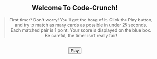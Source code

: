 <style>
#greet-text{
    text-align: center;
}

.play-container{
    text-align: center;
}

.greet-container{
    text-align: center;
}

#play-button{
    display: block;
    margin: auto;
}

#close-game{
    display: none;
    margin: auto;
    background-color: rgb(223, 109, 109);
}

#game-container{
    position: relative !important;
    --bg-color: #90fff0 !important;
    --bg-color-light: #ff00c8; 
    background: linear-gradient(-45deg, var(--bg-color), var(--bg-color-light), var(--bg-color), var(--bg-color-light));
    background-size: 1200% 1200% !important;
    animation: gradient 7s ease infinite !important;
    text-align: center;
    width: 480px;
    height: 480px;
    border-radius: 20px;
    margin: auto;
    display: none;
}
#timer-container{
  display: none;
}
#bar{
  margin-top: 40px;
  font-family: 'Fira Mono', monospace !important;
  border-collapse: collapse;
  width: 100%;
  border-radius: 0.75em;
  box-shadow: 0 0 0.5em #175178;
  padding: 10px 10px;
}
.bar-1 {
  margin-left: 100px;
  width: 150px;
  height: 80px;
  border-radius: 40px;
  background-color: #90fff0;
  color: #000000;
  border: #ffffff;
}
#game {
  justify-self: center;
  display: grid;
  grid-template-columns: repeat(4, 1fr);
  grid-template-rows: repeat(4, 1fr);
  width: 450px;
  height: 450px;  
}
.flip-card {
  background-color: transparent;
  width: 100px;
  height: 100px;
  perspective: 1000px;
  margin-top: 0px;
  position: relative;
  text-align: center;
  transition: transform 0.6s;
  transform-style: preserve-3d;
}
.flip-card div {
  display: flex;
  justify-content: center;
  align-items: center;
  position: absolute;
  width: 100%;
  height: 100%;
  backface-visibility: hidden;
}
.flip-card .flip-card-front {
  width: 100px;
  height: 100px;
  background-color: #ff0000;
  border-radius: 20px;
}
.flip-card .flip-card-back {
  width: 100px;
  height: 100px;
  background-color: #f1dd00;
  transform: rotateY(180deg);
  border-radius: 20px;
}
.flip-card.flipped {
  transform: rotateY(180deg);
}
#canvas{
  position: relative;
  display: block;
  padding-top: 22px;
  margin: 21px
}
img {
  width: 50px;
  height: 50px;
}    
.frozen {
  pointer-events: none;
  opacity: 1;
}
.frozen-text {
  display: none;
  position: absolute;
  top: 50%;
  left: 50%;
  transform: translate(-50%, -50%);
  font-size: 36px;
  font-weight: bold;
  font-family: "Lucida Console", "Monaco", monospace;
  color: #ff9304;
  text-align: center;
}
.frozen .frozen-text {
  display: block;
}
#popup-image {
  position: absolute;
  display: none;
  top: 45%;
  left: 50%;
  transform: translate(-50%, -50%);
  width: 400px;
  height: 300px;
}
.timer {
  width: 200px;
  border: solid 1px #ffffff;
  border-radius: 6px;
}
.timer .inner {
  height: 15px;
  animation: timer-start;
  animation-duration: 40s;
  animation-iteration-count: 1;
  animation-fill-mode: forwards;
  animation-play-state: paused;
  animation-timing-function: linear;
  border-radius: 6px;
}
@keyframes timer-start {
  0% {
    width: 100%;
    background: #1aff00;
  }
  100% {
    width: 0%;
    background: #F00;
  }
}
#highscores{
  font-family: 'Fira Mono', monospace !important;
  border-collapse: collapse;
  width: 100%;
  border-radius: 0.75em;
  box-shadow: 0 0 0.5em #175178;
  padding: 10px 10px;
  display: table;
}         
</style>

<div class="greet-container">
  <h2>Welcome To Code-Crunch!</h2>
  <blockquote id = "greet-text">First timer? Don't worry! You'll get the hang of it. Click the Play button, and try to match as many cards as possible in under 25 seconds. Each matched pair is 1 point. Your score is displayed on the blue box. Be careful, the timer isn't really fair!</blockquote>
</div>
<br>
<div class="play-container">
  <button type="button" id="play-button">Play</button>
  <button type="button" id="close-game">Close</button>
  <div id="timer-container">
    <table id="bar">
      <tr>
        <th><button type="button" class="bar-1"><span id="match-count">Score</span></button></th>
        <th><div id='timer'></div></th>
      </tr>
    </table>
  </div>
  <br>
  <div id="game-container">
      <section id="canvas" class="hidden">
      <div id="game">
      </div>
      <img id="popup-image" src="{{site.baseurl}}/images/m.png">
    </section>
  </div>
  <br>
</div>
<script>

// for loop: creating 16 cards each with a unique id
var gameDiv = document.getElementById('game');
for (let i = 1; i <= 16; i++) {
  var flipCardDiv = document.createElement('div');
  flipCardDiv.id = 'flip-card-' + i;
  flipCardDiv.classList.add('flip-card');
  flipCardDiv.innerHTML = `
    <div class="flip-card-front"></div>
    <div class="flip-card-back"></div>
  `;
  gameDiv.appendChild(flipCardDiv);
}

// onevent click listeners for play button and close button (closing and starting the game restarts the game including score and timer)
// CITATION: the code for the buttons were written with the help of Tirth Thakkar, another APCSP student
var playbutton = document.getElementById("play-button");
var closegame = document.getElementById("close-game");
playbutton.onclick = function() {
  document.getElementById("game-container").style.display = "block";
  document.getElementById("timer-container").style.display = "block";
  document.getElementById("play-button").style.display = "none";
  document.getElementById("close-game").style.display = "block";
}
closegame.onclick = function() {
  document.getElementById("game-container").style.display = "none";
  document.getElementById("timer-container").style.display = "none";
  document.getElementById("play-button").style.display = "block";
  document.getElementById("close-game").style.display = "none";
}

// each image is listed twice since there are 16 cards
var url = "{{site.baseurl}}/images/";   // for max efficiency
var possibleSides = [
                      url + "bug.png",
                      url + "bug.png", 
                      url + "c.png",
                      url + "c.png",  
                      url + "ch.png", 
                      url + "ch.png", 
                      url + "d.png", 
                      url + "d.png",
                      url + "e.png", 
                      url + "e.png",
                      url + "g.png",
                      url + "g.png",  
                      url + "s.png", 
                      url + "s.png", 
                      url + "sc.png",   
                      url + "sc.png"];
// each image is randomly selected and returned while also being deleted from the list 
function randIndex(length) {
  return Math.floor(Math.random() * length);
}
function randSide(randomIndex) {
  randomIndex = randIndex(possibleSides.length);
  var side = possibleSides[randomIndex];
  possibleSides.splice(randomIndex, 1);
  return side;
}

// by using the randSide function it is assured that the items in the list are assigned to each card randomly with no repeats
var sides = document.querySelectorAll(".flip-card .flip-card-back");
function assignSides(sides) {
  // since the reset function relies on possibleSides being repeated, it is more efficient to make a copy of the list instead
  var sidesPostReplay = possibleSides.slice();  
  for (var i = 0; i < 16; i++) {
    sides[i].innerHTML = '<img src="' + randSide() + '">';
  }
  possibleSides = sidesPostReplay;
}

function unflipped(card) {
  // usage of NOT operator: items with the flipped class result in False, which is inverted by the NOT operator, resulting in True
  return !card.classList.contains("flipped");
}

// checking if the html property (image) of two selected cards match
var flippedCards = [];
function areMatching(flippedCards) {
  return (flippedCards[0].innerHTML == flippedCards[1].innerHTML);
}
// if cards don't match, they will stay flipped for 700ms and then the "flipped" class is removed from both cards
var hold = 700;
function hideCards(flippedCards) {
  setTimeout(function() {
    flippedCards[0].classList.remove("flipped");
    flippedCards[1].classList.remove("flipped");
  }, 
  hold);
}

// reseting: by clicking close and clicking play. Once the game is restarted, images are assigned randomly and all cards will be face-down
var flipCardElements = document.querySelectorAll(".flip-card");
function reset(sides, flipCardElements) {
  assignSides(sides);
  flipCardElements.forEach(function(card) {
    card.classList.remove("flipped");
  });
}

var matchCountDisplay = document.querySelector("#match-count");
var matchCounter = 0;                                           // both of these variables are for scoring
// assignSides function called
assignSides(sides);
var canvas = document.querySelector("#canvas");   // interactive area
canvas.addEventListener("click", function(event) {
  if (event.target.classList.contains("flip-card-front")) {
    var card = event.target.closest(".flip-card");
    if (unflipped(card)) {
      card.classList.add("flipped");
      flippedCards.push(card);
    }
    if (flippedCards.length == 2) {
      if (areMatching(flippedCards)) {
        matchCountDisplay.textContent = ++matchCounter;
      } else {
        hideCards(flippedCards);
      }
      flippedCards = [];
    }
  }
});

function initTimer(id, duration, callback) {
  var t = document.getElementById(id);
  t.className = 'timer';
  var tInner = document.createElement('div');
  tInner.className = 'inner';
  tInner.style.animationDuration = duration;
  if (typeof(callback) === 'function')
    tInner.addEventListener('animationend', callback);
    t.appendChild(tInner);
    tInner.style.animationPlayState = 'running';
}

addEventListener('load', () => initTimer('timer', '15s', () => {
  var scrnfreeze = document.getElementById("game-container");
  scrnfreeze.classList.add("frozen");
  document.getElementById("popup-image").style.display = "block";
}));

var replay = document.querySelector("#close-game");
replay.addEventListener("click", function() {
  var scrnfreeze = document.getElementById("game-container");
  reset(sides, flipCardElements);
  matchCounter = 0;
  matchCountDisplay.textContent = matchCounter;
  scrnfreeze.classList.remove("frozen");
  document.getElementById("popup-image").style.display = "none";
});
</script>
